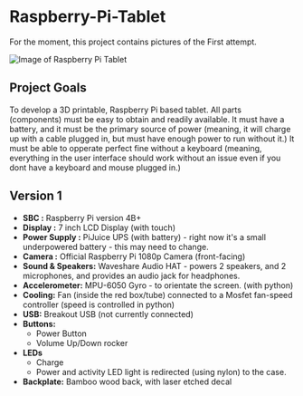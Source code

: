 # Raspberry-Pi-Tablet
For the moment, this project contains pictures of the First attempt.

![Image of Raspberry Pi Tablet](https://github.com/InnovateAsterisk/Raspberry-Pi-Tablet/blob/master/V1/Pictures/IMG_2949.jpg)

## Project Goals
To develop a 3D printable, Raspberry Pi based tablet. All parts (components) must be easy to obtain and readily available. It must have a battery, and it must be the primary source of power (meaning, it will charge up with a cable plugged in, but must have enough power to run without it.) It must be able to opperate perfect fine without a keyboard (meaning, everything in the user interface should work without an issue even if you dont have a keyboard and mouse plugged in.)

## Version 1
- **SBC :** Raspberry Pi version 4B+
- **Display :** 7 inch LCD Display (with touch)
- **Power Supply :** PiJuice UPS (with battery) - right now it's a small underpowered battery - this may need to change.
- **Camera :** Official Raspberry Pi 1080p Camera (front-facing)
- **Sound & Speakers:** Waveshare Audio HAT - powers 2 speakers, and 2 microphones, and provides an audio jack for headphones.
- **Accelerometer:** MPU-6050 Gyro - to orientate the screen. (with python)
- **Cooling:** Fan (inside the red box/tube) connected to a Mosfet fan-speed controller (speed is controlled in python)
- **USB:** Breakout USB (not currently connected)
- **Buttons:**
  - Power Button
  - Volume Up/Down rocker
- **LEDs**
  - Charge
  - Power and activity LED light is redirected (using nylon) to the case.
- **Backplate:** Bamboo wood back, with laser etched decal